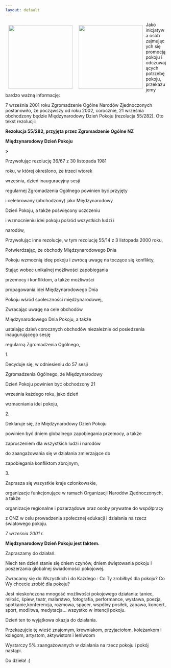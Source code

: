 ```yaml
---
layout: default
---
```

<img src="{{site.baseurl}}\articles\pictures\465.zielono-zielona.jpg" align="left" style="margin: 10px 10px" width="200"><img src="{{site.baseurl}}\articles\pictures\.jpg" align="left" style="margin: 10px 10px" width="200"><!--5-->
<p>Jako inicjatywa osób zajmujących się promocją pokoju i odczuwających potrzebę pokoju, przekazujemy bardzo ważną informację:</p><p>7
września 2001 roku Zgromadzenie Ogólne Narodów Zjednoczonych
postanowiło, że począwszy od roku 2002, corocznie, 21 września
obchodzony będzie Międzynarodowy Dzień Pokoju (rezolucja 55/282). Oto
tekst rezolucji: </p><p></p><p></p><p></p><p><strong>Rezolucja 55/282, przyjęta przez Zgromadzenie Ogólne NZ</p><p><b>Międzynarodowy Dzień Pokoju</b></p><p>></strong></p><p>Przywołując rezolucję 36/67 z 30 listopada 1981 </p><p>roku, w której określono, że trzeci wtorek </p><p>września, dzień inauguracyjny sesji</p><p>regularnej Zgromadzenia Ogólnego powinien być przyjęty </p><p>i celebrowany (obchodzony) jako Międzynarodowy</p><p>Dzień Pokoju, a także poświęcony uczczeniu </p><p>i wzmocnieniu idei pokoju pośród wszystkich ludzi i </p><p>narodów, 
</p><p>Przywołując inne rezolucje, w tym rezolucję 55/14 z 3 listopada 2000 roku,</p><p>Potwierdzając, że obchody Międzynarodowego Dnia</p><p>Pokoju wzmocnią ideę pokoju i zwrócą uwagę na toczące się konflikty, 
</p><p>Stając wobec unikalnej możliwości zapobiegania </p><p>przemocy i konfliktom, a także możliwości </p><p>propagowania idei Międzynarodowego Dnia</p><p>Pokoju wśród społeczności międzynarodowej,</p><p>Zwracając uwagę na cele obchodów </p><p>Międzynarodowego Dnia Pokoju, a także </p><p>ustalając dzień corocznych obchodów niezależnie od posiedzenia inaugurującego sesję </p><p>regularną Zgromadzenia Ogólnego, 
</p><p>1. </p><p>Decyduje się, w odniesieniu do 57 sesji </p><p>Zgromadzenia Ogólnego, że Międzynarodowy </p><p>Dzień Pokoju powinien być obchodzony 21 </p><p>września każdego roku, jako dzień </p><p>wzmacniania idei pokoju, 
</p><p>2. </p><p>Deklaruje się, że Międzynarodowy Dzień Pokoju</p><p>powinien być dniem globalnego zapobiegania przemocy, a także </p><p>zaproszeniem dla wszystkich ludzi i narodów </p><p>do zaangażowania się w działania zmierzające do</p><p>zapobiegania konfliktom zbrojnym, 
</p><p>3. </p><p>Zaprasza się wszystkie kraje członkowskie, </p><p>organizacje funkcjonujące w ramach Organizacji Narodów Zjednoczonych, a także </p><p>organizacje regionalne i pozarządowe oraz osoby prywatne do współpracy </p><p>z ONZ w celu prowadzenia społecznej edukacji i działania na rzecz światowego pokoju. 
</p><p><em>7 września 2001 r.</em> 
</p><p></p><p><strong>Międzynarodowy Dzień Pokoju jest faktem.</strong> 
</p><p>Zapraszamy do działań. 
</p><p>Niech ten dzień stanie się dniem czynów, dniem świętowania pokoju i poszerzania globalnej świadomości pokojowej. 
</p><p>Zwracamy się do Wszystkich i do Każdego : Co Ty zrobiłbyś dla pokoju? Co Wy chcecie zrobić dla pokoju? 
</p><p>Jest nieskończona mnogość możliwości
pokojowego działania: taniec, miłość, śpiew, teatr, malarstwo,
fotografia, performance, wystawa, poezja, spotkanie,konferencja,
rozmowa, spacer, wspólny posiłek, zabawa, koncert, sport, modlitwa,
medytacja… wszystko w intencji pokoju. </p><p>Dzień ten to wyjątkowa okazja do działania. 
</p><p>Przekazujcie tę wieść znajomym, krewniakom, przyjaciołom, koleżankom i kolegom, artystom, aktywistom i leniwcom 
</p><p>Wystarczy 5% zaangażowanych w działania na rzecz pokoju i pokój nastąpi. 
</p><p>Do dzieła! :)</p>
</p><p>